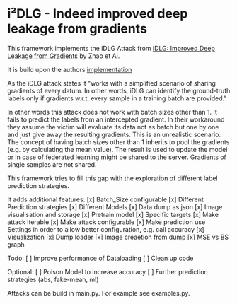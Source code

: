 # i²DLG - Indeed improved deep leakage from gradients

This framework implements the iDLG Attack from
[iDLG: Improved Deep Leakage from Gradients](https://arxiv.org/pdf/2001.02610.pdf) by Zhao et Al.

It is build upon the authors [implementation](https://github.com/PatrickZH/Improved-Deep-Leakage-from-Gradients)

As the iDLG attack states it "works with a simplified scenario of sharing gradients of every datum. In other words, iDLG can identify the ground-truth labels only if gradients w.r.t. every sample in a training batch are provided."

In other words this attack does not work with batch sizes other than 1. It fails to predict the labels from an intercepted gradient.
In their workaround they assume the victim will evaluate its data not as batch but one by one and just give away the resulting gradients.
This is an unrealistic scenario. The concept of having batch sizes other than 1 inherits to pool the gradients (e.g. by calculating the mean value).
The result is used to update the model or in case of federated learning might be shared to the server. Gradients of single samples are not shared.

This framework tries to fill this gap with the exploration of different label prediction strategies.


It adds additional features:
    [x] Batch_Size configurable
    [x] Different Prediction strategies
    [x] Different Models
    [x] Data dump as json
    [x] Image visualisation and storage
    [x] Pretrain model
    [x] Specific targets
    [x] Make attack iterable
    [x] Make attack configurable
    [x] Make prediction use Settings in order to allow better configuration, e.g. call accuracy
    [x] Visualization
    [x] Dump loader
    [x] Image creaetion from dump
    [x] MSE vs BS graph

Todo:
    [ ] Improve performance of Dataloading
    [ ] Clean up code

Optional:
    [ ] Poison Model to increase accuracy
    [ ] Further prediction strategies (abs, fake-mean, ml)



Attacks can be build in main.py. For example see examples.py.